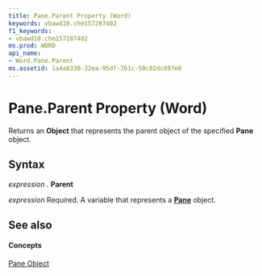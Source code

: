 ```yaml
---
title: Pane.Parent Property (Word)
keywords: vbawd10.chm157287402
f1_keywords:
- vbawd10.chm157287402
ms.prod: WORD
api_name:
- Word.Pane.Parent
ms.assetid: 1a4a8330-32ea-95df-761c-50c02dc097e0
---
```



# Pane.Parent Property (Word)

Returns an  **Object** that represents the parent object of the specified **Pane** object.


## Syntax

 _expression_ . **Parent**

 _expression_ Required. A variable that represents a **[Pane](pane-object-word.md)** object.


## See also


#### Concepts


[Pane Object](pane-object-word.md)

